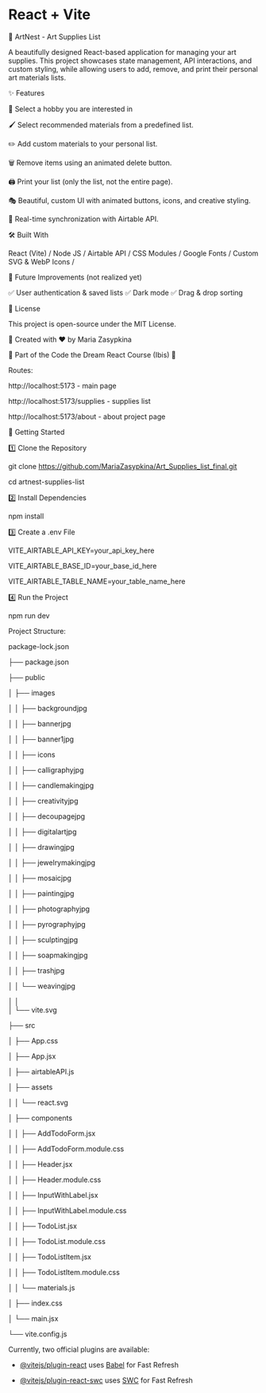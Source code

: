 # React + Vite



🎨 ArtNest - Art Supplies List



A beautifully designed React-based application for managing your art supplies.
This project showcases state management, API interactions, and custom styling, while allowing users to add, remove, and print their personal art materials lists.


✨ Features

🎨 Select a hobby you are interested in


🖌 Select recommended materials from a predefined list.


✏️ Add custom materials to your personal list.


🗑 Remove items using an animated delete button.


🖨 Print your list (only the list, not the entire page).


🎭 Beautiful, custom UI with animated buttons, icons, and creative styling.


📡 Real-time synchronization with Airtable API.



🛠 Built With



React (Vite) / 
Node JS / 
Airtable API / 
CSS Modules / 
Google Fonts / 
Custom SVG & WebP Icons / 

📌 Future Improvements (not realized yet)

✅ User authentication & saved lists
✅ Dark mode
✅ Drag & drop sorting

📜 License

This project is open-source under the MIT License.

🔹 Created with ❤️ by Maria Zasypkina


🔹 Part of the Code the Dream React Course (Ibis) 🚀

Routes:

http://localhost:5173 - main page


http://localhost:5173/supplies - supplies list


http://localhost:5173/about - about project page


🚀 Getting Started

1️⃣ Clone the Repository


git clone https://github.com/MariaZasypkina/Art_Supplies_list_final.git


cd artnest-supplies-list


2️⃣ Install Dependencies


npm install



3️⃣ Create a .env File


VITE_AIRTABLE_API_KEY=your_api_key_here


VITE_AIRTABLE_BASE_ID=your_base_id_here


VITE_AIRTABLE_TABLE_NAME=your_table_name_here



4️⃣ Run the Project


npm run dev



Project Structure:



package-lock.json


├── package.json


├── public


│   ├── images


│   │   ├── backgroundjpg


│   │   ├── bannerjpg


│   │   ├── banner1jpg

│   │   ├── icons


│   │      ├── calligraphyjpg


│   │      ├── candlemakingjpg


│   │      ├── creativityjpg


│   │      ├── decoupagejpg
  

│   │      ├── digitalartjpg


│   │      ├── drawingjpg


│   │      ├── jewelrymakingjpg


│   │      ├── mosaicjpg


│   │      ├── paintingjpg


│   │      ├── photographyjpg


│   │      ├── pyrographyjpg


│   │      ├── sculptingjpg


│   │      ├── soapmakingjpg


│   │      ├── trashjpg


│   │      └── weavingjpg




│   │  
│   └── vite.svg


├── src


│   ├── App.css


│   ├── App.jsx


│   ├── airtableAPI.js


│   ├── assets


│   │   └── react.svg


│   ├── components


│   │   ├── AddTodoForm.jsx


│   │   ├── AddTodoForm.module.css


│   │   ├── Header.jsx


│   │   ├── Header.module.css


│   │   ├── InputWithLabel.jsx


│   │   ├── InputWithLabel.module.css


│   │   ├── TodoList.jsx


│   │   ├── TodoList.module.css


│   │   ├── TodoListItem.jsx


│   │   ├── TodoListItem.module.css


│   │   └── materials.js


│   ├── index.css


│   └── main.jsx


└── vite.config.js



Currently, two official plugins are available:



- [@vitejs/plugin-react](https://github.com/vitejs/vite-plugin-react/blob/main/packages/plugin-react/README.md) uses [Babel](https://babeljs.io/) for Fast Refresh


- [@vitejs/plugin-react-swc](https://github.com/vitejs/vite-plugin-react-swc) uses [SWC](https://swc.rs/) for Fast Refresh





